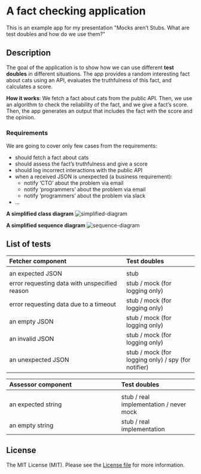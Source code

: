 # A fact checking application

This is an example app for my presentation "Mocks aren’t Stubs. What are test doubles and how do we use them?"


## Description

The goal of the application is to show how we can use different **test doubles** in different situations. The app provides a random
interesting fact about cats using an API, evaluates the truthfulness of this fact, and calculates a score.

**How it works**: We fetch a fact about cats from the public API. Then, we use an algorithm to check the reliability of the fact,
and we give a fact’s score. Then, the app generates an output that includes the fact with the score and the opinion.

### Requirements

We are going to cover only few cases from the requirements:

* should fetch a fact about cats
* should assess the fact’s truthfulness and give a score
* should log incorrect interactions with the public API
* when a received JSON is unexpected (a business requirement):
  - notify ‘CTO’ about the problem via email
  - notify ‘programmers’ about the problem via email
  - notify ‘programmers’ about the problem via slack
* ...

**A simplified class diagram**
![simplified-diagram](https://github.com/kudashevs/fact-checker/assets/15892462/6c9d74e8-91c3-43be-8a3d-a6a24ce10554)

**A simplified sequence diagram**
![sequence-diagram](https://github.com/kudashevs/fact-checker/assets/15892462/6a65b250-a0f1-4b9f-a974-f73f7ee21c14)


## List of tests

| **Fetcher** component | Test doubles |
| :------------- | :------------- |
|<img width=640/>|<img width=320/>|
| an expected JSON | stub |
| error requesting data with unspecified reason | stub / mock (for logging only) |
| error requesting data due to a timeout | stub / mock (for logging only) |
| an empty JSON | stub / mock (for logging only) |
| an invalid JSON | stub / mock (for logging only) |
| an unexpected JSON | stub / mock (for logging only) / spy (for notifier) |

| **Assessor** component | Test doubles |
| :------------- | :------------- |
|<img width=640/>|<img width=320/>|
| an expected string | stub / real implementation / never mock |
| an empty string | stub / real implementation |

## License

The MIT License (MIT). Please see the [License file](LICENSE.md) for more information.